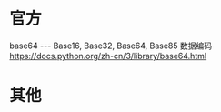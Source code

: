 
# 官方

base64 --- Base16, Base32, Base64, Base85 数据编码 https://docs.python.org/zh-cn/3/library/base64.html

# 其他
